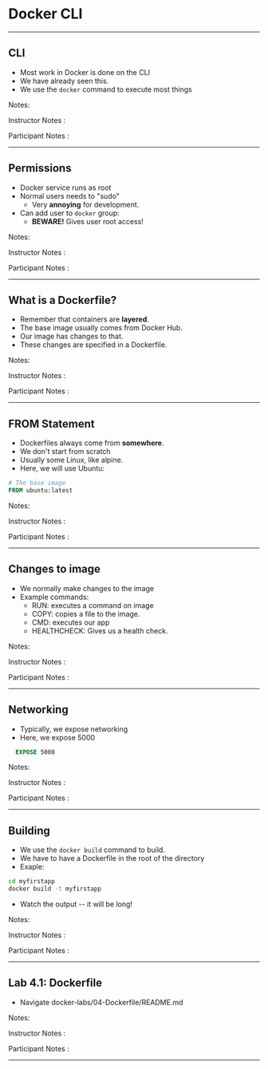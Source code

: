 # Docker CLI
---

## CLI
 * Most work in Docker is done on the CLI
 * We have already seen this.
 * We use the `docker` command to execute most things

Notes:

Instructor Notes :


Participant Notes :




---


## Permissions
 * Docker service runs as root
 * Normal users needs to "sudo"
   - Very **annoying** for development.
 * Can add user to `docker` group:
   - **BEWARE!** Gives user root access!

Notes:

Instructor Notes :


Participant Notes :




---


## What is a Dockerfile?
 * Remember that containers are **layered**.
 * The base image usually comes from Docker Hub.
 * Our image has changes to that.
 * These changes are specified in a Dockerfile.

Notes:

Instructor Notes :


Participant Notes :




---


## FROM Statement
 * Dockerfiles always come from **somewhere**.
 * We don't start from scratch
 * Usually some Linux, like alpine.
 * Here, we will use Ubuntu:

```Dockerfile
# The base image
FROM ubuntu:latest
```

Notes:

Instructor Notes :


Participant Notes :




---


## Changes to image
 * We normally make changes to the image
 * Example commands:
   - RUN: executes a command on image
   - COPY: copies a file to the image.
   - CMD: executes our app
   - HEALTHCHECK: Gives us a health check. 


Notes:

Instructor Notes :


Participant Notes :




---


## Networking
 * Typically, we expose networking
 * Here, we expose 5000

```Dockerfile
  EXPOSE 5000
```

Notes:

Instructor Notes :


Participant Notes :




---

## Building 
 * We use the `docker build` command to build.
 * We have to have a Dockerfile in the root of the directory
 * Exaple:

```bash
cd myfirstapp
docker build -t myfirstapp
```

 * Watch the output -- it will be long!

Notes:

Instructor Notes :


Participant Notes :




---


## Lab 4.1: Dockerfile
 * Navigate docker-labs/04-Dockerfile/README.md

Notes:

Instructor Notes :


Participant Notes :




---


